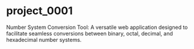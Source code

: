 # project_0001
Number System Conversion Tool: A versatile web application designed to facilitate seamless conversions between binary, octal, decimal, and hexadecimal number systems.
